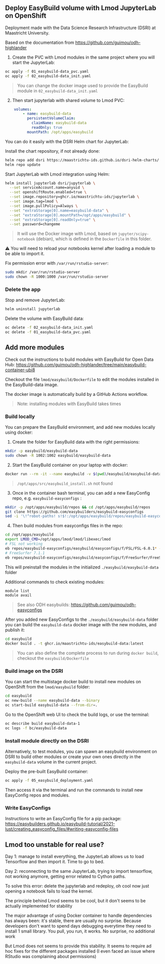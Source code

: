 ## Deploy EasyBuild volume with Lmod JupyterLab on OpenShift

Deployment made with the Data Science Research Infrastructure (DSRI) at Maastricht University. 

Based on the documentation from https://github.com/guimou/odh-highlander

1. Create the PVC with Lmod modules in the same project where you will start the JupyterLab:


```bash
oc apply -f 01_easybuild-data_pvc.yaml
oc apply -f 02_easybuild-data_init.yaml
```

> You can change the docker image used to provide the EasyBuild module in `02_easybuild-data_init.yaml`


2. Then start jupyterlab with shared volume to Lmod PVC:

```yaml
    volumes:
        - name: easybuild-data
          persistentVolumeClaim:
            claimName: easybuild-data
            readOnly: true
          mountPath: /opt/apps/easybuild
```

You can do it easily with the DSRI Helm chart for JupyterLab:

Install the chart repository, if not already done:

```bash
helm repo add dsri https://maastrichtu-ids.github.io/dsri-helm-charts/
helm repo update
```

Start JupyterLab with Lmod integration using Helm:

```bash
helm install jupyterlab dsri/jupyterlab \
  --set serviceAccount.name=anyuid \
  --set openshiftRoute.enabled=true \
  --set image.repository=ghcr.io/maastrichtu-ids/jupyterlab \
  --set image.tag=lmod \
  --set image.pullPolicy=Always \
  --set "extraStorage[0].name=easybuild-data" \
  --set "extraStorage[0].mountPath=/opt/apps/easybuild" \
  --set "extraStorage[0].readOnly=true" \
  --set password=changeme
```

> It will use the Docker image with Lmod, based on `jupyter/scipy-notebook` (debian), which is defined in the `Dockerfile` in this folder.

⚠️ You will need to reload your notebooks kernel after loading a module to be able to import it.

Fix permission error with `/var/run/rstudio-server`: 

```bash
sudo mkdir /var/run/rstudio-server
sudo chown -R 1000:1000 /var/run/rstudio-server
```

### Delete the app

Stop and remove JupyterLab:

```bash
helm uninstall jupyterlab
```

Delete the volume with EasyBuild data:

```bash
oc delete -f 02_easybuild-data_init.yaml
oc delete -f 01_easybuild-data_pvc.yaml
```

## Add more modules

Check out the instructions to build modules with EasyBuild for Open Data Hub: https://github.com/guimou/odh-highlander/tree/main/easybuild-container-ubi8

Checkout the file `lmod/easybuild/Dockerfile` to edit the modules installed in the EasyBuild-data image.

The docker image is automatically build by a GitHub Actions workflow.

> Note: installing modules with EasyBuild takes times

### Build locally

You can prepare the EasyBuild environment, and add new modules locally using docker:

1. Create the folder for EasyBuild data with the right permissions:

```bash
mkdir -p easybuild/easybuild-data
sudo chown -R 1002:1002 easybuild/easybuild-data
```

2. Start the EasyBuild container on your laptop with docker:

```bash
docker run --rm -it --name easybuild -v $(pwd)/easybuild/easybuild-data:/opt/apps/easybuild:z quay.io/guimou/easybuild-ubi8-py39 bash -c "/opt/app-root/src/easybuild_install.sh && bash"
```

> `/opt/apps/src/easybuild_install.sh` not found

3. Once in the container bash terminal, you can add a new EasyConfig repo, e.g. `easybuild-easyconfigs` :

```bash
mkdir -p /opt/apps/easybuild/repos && cd /opt/apps/easybuild/repos
git clone https://github.com/easybuilders/easybuild-easyconfigs
sed -i '\!^robot-paths! s!$!:/opt/apps/easybuild/repos/easybuild-easyconfigs/!' /opt/apps/easybuild/easybuild.d/config.cfg
```

4. Then build modules from easyconfigs files in the repo:

```bash
cd /opt/apps/easybuild
export LMOD_CMD=/opt/apps/lmod/lmod/libexec/lmod
# FSL not working
eb repos/easybuild-easyconfigs/easybuild/easyconfigs/f/FSL/FSL-6.0.1* --download-timeout=1000 -r
# FreeSurfer 7.1.1
eb repos/easybuild-easyconfigs/easybuild/easyconfigs/f/FreeSurfer/FreeSurfer-7.1.1-centos* --download-timeout=1000 -r
```

This will preinstall the modules in the initialized `./easybuild/easybuild-data` folder

Additional commands to check existing modules:

```bash
module list
module avail
```

> See also ODH easybuilds: https://github.com/guimou/odh-easyconfigs

After you added new EasyConfigs to the `./easybuild/easybuild-data` folder you can build the `easybuild-data` docker image with the new modules, and publish it:

```bash
cd easybuild
docker build . -t ghcr.io/maastrichtu-ids/easybuild-data:latest
```

> You can also define the complete process to run during `docker build`, checkout the `easybuild/Dockerfile`

### Build image on the DSRI

You can start the multistage docker build to install new modules on OpenShift from the `lmod/easybuild` folder:

```bash
cd easybuild
oc new-build --name easybuild-data --binary
oc start-build easybuild-data --from-dir=.
```

Go to the OpenShift web UI to check the build logs, or use the terminal:

```bash
oc describe build easybuild-data-1 
oc logs -f bc/easybuild-data
```

### Install module directly on the DSRI

Alternatively, to test modules, you can spawn an easybuild environment on DSRI to build other modules or create your own ones directly in the `easybuild-data` volume in the current project.

Deploy the pre-built EasyBuild container:

```bash
oc apply -f 05_easybuild_deployment.yaml
```

Then access it via the terminal and run the commands to install new EasyConfig repos and modules.

### Write EasyConfigs 

Instructions to write an EasyConfig file for a pip package: https://easybuilders.github.io/easybuild-tutorial/2021-lust/creating_easyconfig_files/#writing-easyconfig-files

## Lmod too unstable for real use?

Day 1: manage to install everything, the JupyterLab allows us to load Tensorflow and then import it. Time to go to bed.

Day 2: reconnecting to the same JupyterLab, trying to import tensorflow, not working anymore, getting error related to Cython paths.

To solve this error: delete the jupyterlab and redeploy, oh cool now just opening a notebook fails to load the kernel.

The principle behind Lmod seems to be cool, but it don't seems to be actually implemented for stability

The major advantage of using Docker container to handle dependencies has always been: it's stable, there are usually no surprise. Because developers don't want to spend days debugging everytime they need to install 1 small library. You pull, you run, it works. No surprise, no additional work

But Lmod does not seems to provide this stability. It seems to require ad hoc fixes for the different packages installed (I even faced an issue where RStudio was complaining about permissions) 